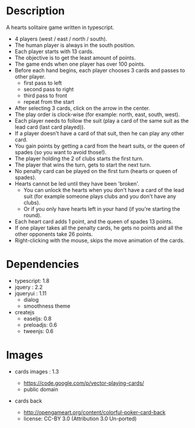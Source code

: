 Description
===========

A hearts solitaire game written in typescript.


- 4 players (west / east / north / south).
- The human player is always in the south position.
- Each player starts with 13 cards.
- The objective is to get the least amount of points.
- The game ends when one player has over 100 points.
- Before each hand begins, each player chooses 3 cards and passes to other player.
    - first pass to left
    - second pass to right
    - third pass to front
    - repeat from the start
- After selecting 3 cards, click on the arrow in the center.
- The play order is clock-wise (for example: north, east, south, west).
- Each player needs to follow the suit (play a card of the same suit as the lead card (last card played)).
- If a player doesn't have a card of that suit, then he can play any other card.
- You gain points by getting a card from the heart suits, or the queen of spades (so you want to avoid those!).
- The player holding the 2 of clubs starts the first turn.
- The player that wins the turn, gets to start the next turn.
- No penalty card can be played on the first turn (hearts or queen of spades).
- Hearts cannot be led until they have been 'broken'.
    - You can unlock the hearts when you don't have a card of the lead suit (for example someone plays clubs and you don't have any clubs).
    - Or if you only have hearts left in your hand (if you're starting the round).
- Each heart card adds 1 point, and the queen of spades 13 points.
- If one player takes all the penalty cards, he gets no points and all the other opponents take 26 points.
- Right-clicking with the mouse, skips the move animation of the cards.


Dependencies
============

- typescript: 1.8
- jquery : 2.2
- jqueryui : 1.11
    - dialog
    - smoothness theme
- createjs
    - easeljs: 0.8
    - preloadjs: 0.6
    - tweenjs: 0.6


Images
======

- cards images : 1.3
    - https://code.google.com/p/vector-playing-cards/
    - public domain

- cards back
    - http://opengameart.org/content/colorful-poker-card-back
    - license: CC-BY 3.0 (Attribution 3.0 Un-ported)